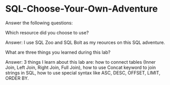 # SQL-Choose-Your-Own-Adventure

Answer the following questions:


Which resource did you choose to use? 

Answer: I use SQL Zoo and SQL Bolt as my reources on this SQL adventure. 
 


What are three things you learned during this lab?

Answer: 3 things I learn about this lab are: how to connect tables (Inner Join, Left Join, Right Join, Full Join), how to use Concat keyword to join strings in SQL, how to use special syntax like ASC, DESC, OFFSET, LIMIT, ORDER BY. 

